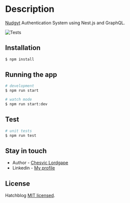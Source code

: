 
# Description

[Nudgyt](https://github.com/lordgape/nudgyt) Authentication System using Nest.js and GraphQL.

![Tests](https://github.com/lordgape/nudgyt/actions/workflows/ci.yml/badge.svg)

## Installation

```bash
$ npm install
```

## Running the app

```bash
# development
$ npm run start

# watch mode
$ npm run start:dev
```

## Test

```bash
# unit tests
$ npm run test
```



## Stay in touch

- Author - [Chesvic Lordgape](https://github.com/lordgape)
- Linkedin - [My profile](https://www.linkedin.com/in/chesvic-lordgape/)

## License

Hatchblog [MIT licensed](LICENSE).
